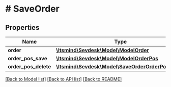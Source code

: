 # # SaveOrder

## Properties

Name | Type | Description | Notes
------------ | ------------- | ------------- | -------------
**order** | [**\Itsmind\\Sevdesk\Model\ModelOrder**](ModelOrder.md) |  |
**order_pos_save** | [**\Itsmind\\Sevdesk\Model\ModelOrderPos**](ModelOrderPos.md) |  | [optional]
**order_pos_delete** | [**\Itsmind\\Sevdesk\Model\SaveOrderOrderPosDelete**](SaveOrderOrderPosDelete.md) |  | [optional]

[[Back to Model list]](../../README.md#models) [[Back to API list]](../../README.md#endpoints) [[Back to README]](../../README.md)
